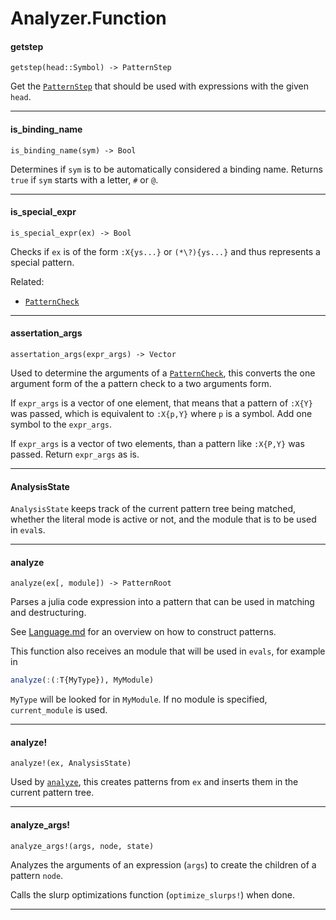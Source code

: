Analyzer.Function
==========

#### getstep

`getstep(head::Symbol) -> PatternStep`

Get the [`PatternStep`](./PatternStructure.md#patternstep) that should be used with
expressions with the given `head`.

---
#### is_binding_name

`is_binding_name(sym) -> Bool`

Determines if `sym` is to be automatically considered
a binding name. Returns `true` if `sym` starts with a
letter, `#` or `@`.

---
#### is_special_expr

`is_special_expr(ex) -> Bool`

Checks if `ex` is of the form `:X{ys...}` or `(*\?){ys...}` and thus
represents a special pattern.

Related:
- [`PatternCheck`](./PatternStructure.md#patterncheck)

---
#### assertation_args

`assertation_args(expr_args) -> Vector`

Used to determine the arguments of a [`PatternCheck`](./PatternStructure.md#patterncheck),
this converts the one argument form of the a pattern
check to a two arguments form.

If `expr_args` is a vector of one element, that means
that a pattern of `:X{Y}` was passed, which is equivalent
to `:X{p,Y}` where `p` is a symbol. Add one symbol to
the `expr_args`.

If `expr_args` is a vector of two elements, than a pattern
like `:X{P,Y}` was passed. Return `expr_args` as is.

---
#### AnalysisState

`AnalysisState` keeps track of the current pattern tree
being matched, whether the literal mode is active or not,
and the module that is to be used in `eval`s.

---
#### analyze

`analyze(ex[, module]) -> PatternRoot`

Parses a julia code expression into a pattern that
can be used in matching and destructuring.

See [Language.md](../../Language.md) for an overview
on how to construct patterns.

This function also receives an module that will be
used in `evals`, for example in

```julia
analyze(:(:T{MyType}), MyModule)
```

`MyType` will be looked for in `MyModule`.
If no module is specified, `current_module` is used.

---
#### analyze!

`analyze!(ex, AnalysisState)`

Used by [`analyze`](./Analyzer.md#analyze), this creates patterns from `ex`
and inserts them in the current pattern tree.

---
#### analyze_args!

`analyze_args!(args, node, state)`

Analyzes the arguments of an expression (`args`) to
create the children of a pattern `node`.

Calls the slurp optimizations function (`optimize_slurps!`) when done.

---


